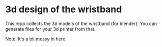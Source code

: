 # 3d design of the wristband
This repo collects the 3d models of the wristband (for blender). You can generate files for your 3d printer from that.

Note: It's a bit messy in here
